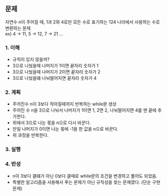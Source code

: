 ## 문제
자연수 n이 주어질 때, 1과 2와 4로만 모든 수로 표기하는 124 나라에서 사용하는 수로 변환하는 문제  
ex) 4 -> 11, 5 -> 12, 7 -> 21 ...

### 1. 이해
- 규칙이 있지 않을까?
- 3으로 나눴을때 나머지가 1이면 끝자리 숫자가 1
- 3으로 나눴을때 나머지가 2이면 끝자리 숫자가 2
- 3으로 나눴을떄 나눠떨어지면 끝자리 숫자가 4

### 2. 계획
- 주어진수 n이 3보다 작아질때까지 반복하는 while문 생성
- 주어진 수 n을 3으로 나눠서 나머지가 1이면 1, 2면 2, 나눠떨어지면 4를 맨 끝에 추가한다.
- 위에서 3으로 나눈 몫을 n으로 다시 바꾼다.
- 만일 나머지가 0이면 나눈 몫에 -1을 한 값을 n으로 바꾼다.
- 위 과정을 반복한다.

### 3. 실행

### 4. 반성
- n이 3보다 클떄가 아닌 0보다 클때로 while문의 조건을 변경하고 풀어도 되었음.
- 특별한 알고리즘을 사용해서 푸는 문제가 아닌 규칙성을 찾는 문제였다. (단순 구현 문제)
